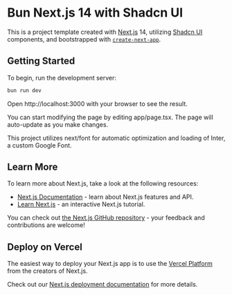 # Bun Next.js 14 with Shadcn UI

This is a project template created with [Next.js](https://nextjs.org/) 14, utilizing [Shadcn UI](https://shadcn-ui.com/) components, and bootstrapped with [`create-next-app`](https://github.com/vercel/next.js/tree/canary/packages/create-next-app).

## Getting Started

To begin, run the development server:

```bash
bun run dev
```

Open http://localhost:3000 with your browser to see the result.

You can start modifying the page by editing app/page.tsx. The page will auto-update as you make changes.

This project utilizes next/font for automatic optimization and loading of Inter, a custom Google Font.

## Learn More

To learn more about Next.js, take a look at the following resources:

- [Next.js Documentation](https://nextjs.org/docs) - learn about Next.js features and API.
- [Learn Next.js](https://nextjs.org/learn) - an interactive Next.js tutorial.

You can check out [the Next.js GitHub repository](https://github.com/vercel/next.js/) - your feedback and contributions are welcome!

## Deploy on Vercel

The easiest way to deploy your Next.js app is to use the [Vercel Platform](https://vercel.com/new?utm_medium=default-template&filter=next.js&utm_source=create-next-app&utm_campaign=create-next-app-readme) from the creators of Next.js.

Check out our [Next.js deployment documentation](https://nextjs.org/docs/deployment) for more details.
